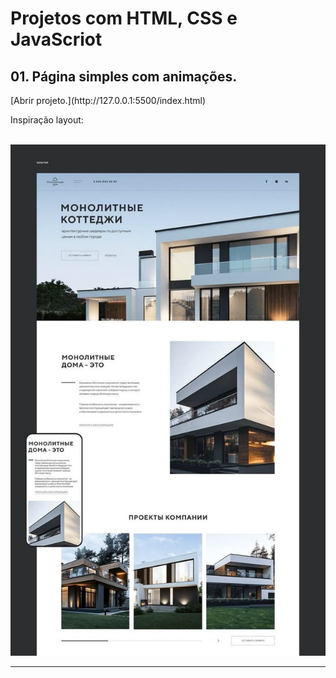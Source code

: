 # Projetos com HTML, CSS e JavaScriot
 
<h2>01. Página simples com animações.</h2>
[Abrir projeto.](http://127.0.0.1:5500/index.html)
<br>
<p>Inspiração layout:</p>
<br>
<img src="assets/download.jpg">
<hr>